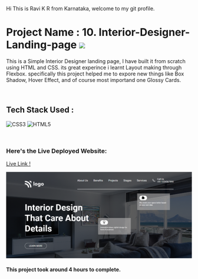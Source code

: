
Hi This is Ravi K R from Karnataka, welcome to my git profile.

# Project Name : 10. Interior-Designer-Landing-page ![](https://img.shields.io/badge/Project-10-green)

This is a Simple Interior Designer landing page, I have built it from scratch using HTML and CSS. its great experince i learnt Layout making through Flexbox. specifically this project helped me to expore new things like Box Shadow, Hover Effect, and of course most importand one Glossy Cards. 

</br>

## Tech Stack Used :

![CSS3](https://img.shields.io/badge/css3-%231572B6.svg?style=for-the-badge&logo=css3&logoColor=white) ![HTML5](https://img.shields.io/badge/html5-%23E34F26.svg?style=for-the-badge&logo=html5&logoColor=white) 

</br>



### Here's the Live Deployed Website:

[Live Link !](https://starlit-macaron-f6bebf.netlify.app/)

![Web Site Image](./assets/Interior.png)

#### This project took around 4 hours to complete.